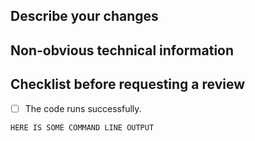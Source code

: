 <!---
Please write your PR name in the present imperative tense. Examples of that tense are:
"Fix issue in the dispatcher where…", "Improve our handling of…", etc."

For more information on Pull Requests, you can reference here:
https://success.vanillaforums.com/kb/articles/228-using-pull-requests-to-contribute
-->
## Describe your changes


## Non-obvious technical information


## Checklist before requesting a review
<!---
These are suggested things you could add, but what you add will be dependent on
your repository's standards.
--->
- [ ] The code runs successfully.

```commandline
HERE IS SOME COMMAND LINE OUTPUT
```
